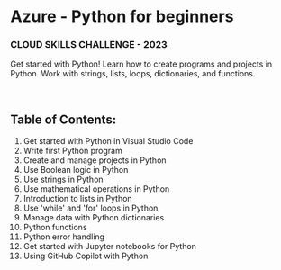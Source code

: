 # Azure - Python for beginners

### CLOUD SKILLS CHALLENGE - 2023

Get started with Python! Learn how to create programs and projects in Python. Work with strings, lists, loops, dictionaries, and functions.

&nbsp;

## Table of Contents:

1. Get started with Python in Visual Studio Code
2. Write first Python program
3. Create and manage projects in Python
4. Use Boolean logic in Python
5. Use strings in Python
6. Use mathematical operations in Python
7. Introduction to lists in Python
8. Use 'while' and 'for' loops in Python
9. Manage data with Python dictionaries
10. Python functions
11. Python error handling
12. Get started with Jupyter notebooks for Python
13. Using GitHub Copilot with Python
